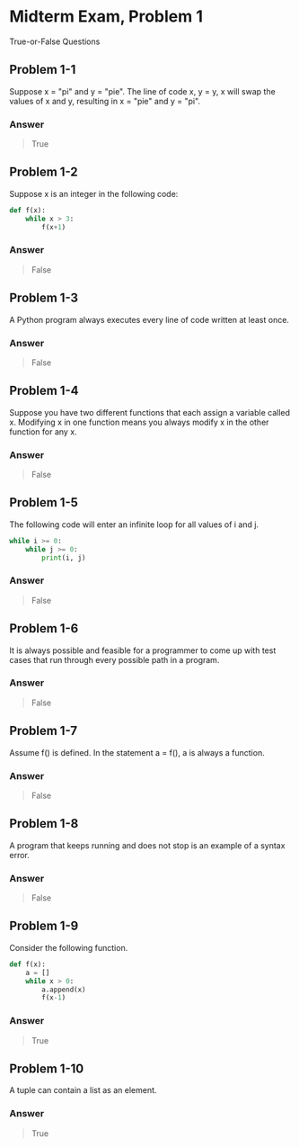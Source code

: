 # Midterm Exam, Problem 1

True-or-False Questions

## Problem 1-1

Suppose x = "pi" and y = "pie". The line of code x, y = y, x will swap the values of x and y, resulting in x = "pie" and y = "pi".

### Answer

> True

## Problem 1-2

Suppose x is an integer in the following code:

```python
def f(x):
    while x > 3:
        f(x+1)
```

### Answer

> False

## Problem 1-3

A Python program always executes every line of code written at least once.

### Answer

> False

## Problem 1-4

Suppose you have two different functions that each assign a variable called x. Modifying x in one function means you always modify x in the other function for any x.

### Answer

> False

## Problem 1-5

The following code will enter an infinite loop for all values of i and j.

```python
while i >= 0:
    while j >= 0:
        print(i, j)
```

### Answer

> False

## Problem 1-6

It is always possible and feasible for a programmer to come up with test cases that run through every possible path in a program.

### Answer

> False

## Problem 1-7

Assume f() is defined. In the statement a = f(), a is always a function.

### Answer

> False

## Problem 1-8

A program that keeps running and does not stop is an example of a syntax error.

### Answer

> False

## Problem 1-9

Consider the following function.

```python
def f(x):
    a = []
    while x > 0:
        a.append(x)
        f(x-1)
```

### Answer

> True

## Problem 1-10

A tuple can contain a list as an element.

### Answer

> True
